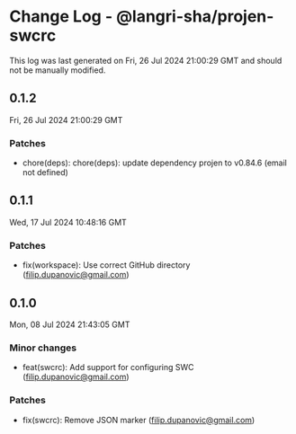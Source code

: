 # Change Log - @langri-sha/projen-swcrc

This log was last generated on Fri, 26 Jul 2024 21:00:29 GMT and should not be manually modified.

<!-- Start content -->

## 0.1.2

Fri, 26 Jul 2024 21:00:29 GMT

### Patches

- chore(deps): chore(deps): update dependency projen to v0.84.6 (email not defined)

## 0.1.1

Wed, 17 Jul 2024 10:48:16 GMT

### Patches

- fix(workspace): Use correct GitHub directory (filip.dupanovic@gmail.com)

## 0.1.0

Mon, 08 Jul 2024 21:43:05 GMT

### Minor changes

- feat(swcrc): Add support for configuring SWC (filip.dupanovic@gmail.com)

### Patches

- fix(swcrc): Remove JSON marker (filip.dupanovic@gmail.com)
